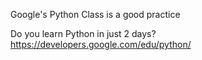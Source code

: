 Google's Python Class is a good practice

Do you learn Python in just 2 days?
https://developers.google.com/edu/python/

